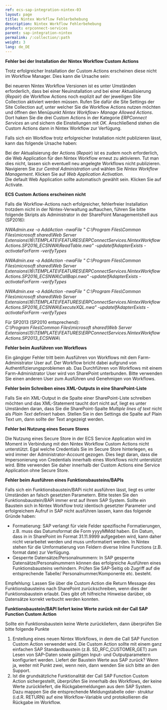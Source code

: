 ```yaml
---
ref: ecs-sap-integration-nintex-03
layout: page
title: Nintex Workflow Fehlerbehebung
description: Nintex Workflow Fehlerbehebung
product: erpconnect-services
parent: sap-integration-nintex
permalink: /:collection/:path
weight: 3
lang: de_DE
---
```


**Fehler bei der Installation der Nintex Workflow Custom Actions**

Trotz erfolgreicher Installation der Custom Actions erscheinen diese nicht im Workflow Manager. Dies kann die Ursache sein: 

Bei neueren Nintex Workflow Versionen ist es unter Umständen erforderlich, dass bei einer Neuinstallation und bei einer Aktualisierung (*Repair*) die Workflow Actions noch explizit auf der jeweiligen Site Collection aktiviert werden müssen. Rufen Sie dafür die Site Settings der Site Collection auf, unter welcher Sie die Workflow Actions nutzen möchten und öffnen den Menüpunkt *Nintex Workflow> Manage Allowed Actions*. Dort haken Sie die drei Custom Actions in der Kategorie *ERPConnect Services* an und sichern die Einstellungen mit *OK*. Anschließend stehen die Custom Actions dann in Nintex Workflow zur Verfügung. 

Falls sich ein Workflow trotz erfolgreicher Installation nicht publizieren lässt, kann das folgende Ursache haben:

Bei der Aktualisierung der Actions (*Repair*)  ist es zudem noch erforderlich, die Web Application für den Nintex Workflow erneut zu aktivieren. Tut man dies nicht, lassen sich eventuell neu angelegte Workflows nicht publizieren. Navigieren Sie zur *Central Administration* und wählen Sie *Nintex Workflow Management*. Klicken Sie auf *Web Application Activation*.<br>
Die default Web Application sollte automatisch gewählt sein. Klicken Sie auf Activate.

**ECS Custom Actions erscheinen nicht**

Falls die Workflow-Actions nach erfolgreicher, fehlerfreier Installation trotzdem nicht in der Nintex-Verwaltung auftauchen, führen Sie bitte folgende Skripts als Administrator in der SharePoint Managementshell aus (SP2016):

*NWAdmin.exe -o AddAction -nwaFile " C:\Program Files\Common Files\microsoft shared\Web Server Extensions\16\TEMPLATE\FEATURES\ERPConnectServices.NintexWorkflowActions.SP2016_ECSNWA\ReadTable.nwa" -updateIfAdapterExists -activateForFarm -verifyTypes*

*NWAdmin.exe -o AddAction -nwaFile " C:\Program Files\Common Files\microsoft shared\Web Server Extensions\16\TEMPLATE\FEATURES\ERPConnectServices.NintexWorkflowActions.SP2016_ECSNWA\CallBapi.nwa" -updateIfAdapterExists -activateForFarm -verifyTypes*

*NWAdmin.exe -o AddAction -nwaFile " C:\Program Files\Common Files\microsoft shared\Web Server Extensions\16\TEMPLATE\FEATURES\ERPConnectServices.NintexWorkflowActions.SP2016_ECSNWA\ExecuteXQL.nwa" -updateIfAdapterExists -activateForFarm -verifyTypes*

Für SP2013 (SP2010 entsprechend):<br>
*C:\Program Files\Common Files\microsoft shared\Web Server Extensions\15\TEMPLATE\FEATURES\ERPConnectServices.NintexWorkflowActions.SP2013_ECSNWA*\

            
 
**Fehler beim Ausführen von Workflows**

Ein gängiger Fehler tritt beim Ausführen von Workflows mit dem Farm-Administrator User auf. Der Workflow bricht dabei aufgrund von Authentifizierungsproblemen ab. Das Durchführen von Workflows mit einem Farm-Administrator User wird von SharePoint unterbunden. Bitte verwenden Sie einen anderen User zum Ausführen und Genehmigen von Workflows.   

**Fehler beim Schreiben eines XML-Outputs in eine SharePoint-Liste**

Falls Sie ein XML-Output in die Spalte einer SharePoint-Liste schreiben möchten und das XML-Statement taucht dort nicht auf, liegt es unter Umständen daran, dass Sie die SharePoint-Spalte *Multiple lines of text* nicht als *Plain Text* definiert haben. Stellen Sie in den Settings die Spalte auf Plain Text um, dann sollte der Text angezeigt werden. 

**Fehler bei Nutzung eines Secure Stores** 

Die Nutzung eines Secure Store in der ECS Service Application wird im Moment in Verbindung mit den Nintex Workflow Custom Actions nicht unterstützt. Egal welche Credentials Sie im Secure Store hinterlegen, es wird immer der Administrator-Account gezogen. Dies liegt daran, dass die Impersonierung von Credentials innerhalb eines Workflows nicht unterstützt wird.  Bitte verwenden Sie daher innerhalb der Custom Actions eine Service Application ohne Secure Store.   


**Fehler beim Ausführen eines Funktionsbausteins/BAPIs**

Falls sich ein Funktionsbaustein/BAPi nicht ausführen lässt, liegt es unter Umständen an falsch gesetzten Parametern. Bitte testen Sie den Funktionsbaustein/BAPi immer erst auf Ihrem SAP System. Sollte ein Baustein sich in Nintex Workflow trotz identisch gesetzter Parameter und erfolgreichem Aufruf in SAP nicht ausführen lassen, kann das folgende Gründe haben:

- Formatierung: SAP verlangt für viele Felder spezifische Formatierungen, z.B. muss das Datumsformat die Form yyyyMMdd haben. Ein Datum, dass in in SharePoint im Format 31.11.9999 aufgegeben wird, kann daher nicht verarbeitet werden und muss umformatiert werden. In Nintex stehen für die Umformatierung von Feldern diverse Inline Functions (z.B. format date) zur Verfügung. 
- Gesperrte Datensätze/Personalnummern: In SAP gesperrte Datensätze/Personalnummern können das erfolgreiche Ausführen eines Funktionsbausteins verhindern. Prüfen Sie SAP-Seitig ob Zugriff auf die entsprechende Tabelle/ Personalnummer/Komponente etc. besteht. 

Empfehlung: Lassen Sie über die Custom Action die Return Message des Funktionsbausteins nach SharePoint zurückschreiben, wenn dies der Funktionsbaustein erlaubt. Dies gibt oft hilfreiche Hinweise darüber, ob Datensätze korrekt verbucht werden konnten.  

**Funktionsbaustein/BAPI liefert keine Werte zurück mit der Call SAP Function Custom Action**

Sollte ein Funktionsbaustein keine Werte zurückliefern, dann überprüfen Sie bitte folgende Punkte

1. Erstellung eines neuen Nintex Workflows, in dem die Call SAP Function Custom Action verwendet wird. Die Custom Action sollte mit einem ganz einfachen SAP Standardbaustein (z.B. SD_RFC_CUSTOMER_GET) zum Lesen von SAP-Daten sowie gültigen Input- und Outputparametern konfiguriert werden. Liefert der Baustein Werte aus SAP zurück? Wenn ja, weiter mit Punkt zwei, wenn nein, dann wenden Sie sich bitte an den Support. 
2. Ist die grundsätzliche Funktionalität der Call SAP Function Custom Action sichergestellt, überprüfen Sie innerhalb des Workflows, der keine Werte zurückliefert, die Rückgabemeldungen aus dem SAP System. Dazu mappen Sie die entsprechende Meldungstabelle oder- struktur (i.d.R. RETURN) auf eine Workflow-Variable und protokollieren die Rückgabe im Workflow.      
